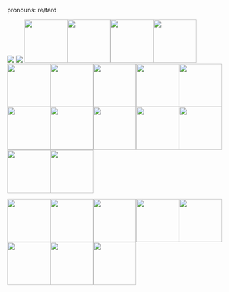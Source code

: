 pronouns: re/tard

<img src='https://github-readme-stats.vercel.app/api?username=torvalds'></img>
<img src='https://github-readme-stats.vercel.app/api?username=torvalds'></img>
<img src='https://media.npr.org/assets/img/2014/08/07/monkey-selfie_custom-7117031c832fc3607ee5b26b9d5b03d10a1deaca-s800-c85.jpg' width='100' height='100'></img><img src='https://media.npr.org/assets/img/2014/08/07/monkey-selfie_custom-7117031c832fc3607ee5b26b9d5b03d10a1deaca-s800-c85.jpg' width='100' height='100'></img><img src='https://media.npr.org/assets/img/2014/08/07/monkey-selfie_custom-7117031c832fc3607ee5b26b9d5b03d10a1deaca-s800-c85.jpg' width='100' height='100'></img><img src='https://media.npr.org/assets/img/2014/08/07/monkey-selfie_custom-7117031c832fc3607ee5b26b9d5b03d10a1deaca-s800-c85.jpg' width='100' height='100'></img><img src='https://media.npr.org/assets/img/2014/08/07/monkey-selfie_custom-7117031c832fc3607ee5b26b9d5b03d10a1deaca-s800-c85.jpg' width='100' height='100'></img><img src='https://media.npr.org/assets/img/2014/08/07/monkey-selfie_custom-7117031c832fc3607ee5b26b9d5b03d10a1deaca-s800-c85.jpg' width='100' height='100'></img><img src='https://media.npr.org/assets/img/2014/08/07/monkey-selfie_custom-7117031c832fc3607ee5b26b9d5b03d10a1deaca-s800-c85.jpg' width='100' height='100'></img><img src='https://sys32.dev/?segg=true' width='100' height='100'></img><img src='https://media.npr.org/assets/img/2014/08/07/monkey-selfie_custom-7117031c832fc3607ee5b26b9d5b03d10a1deaca-s800-c85.jpg' width='100' height='100'></img><img src='https://media.npr.org/assets/img/2014/08/07/monkey-selfie_custom-7117031c832fc3607ee5b26b9d5b03d10a1deaca-s800-c85.jpg' width='100' height='100'></img><img src='https://media.npr.org/assets/img/2014/08/07/monkey-selfie_custom-7117031c832fc3607ee5b26b9d5b03d10a1deaca-s800-c85.jpg' width='100' height='100'></img><img src='https://media.npr.org/assets/img/2014/08/07/monkey-selfie_custom-7117031c832fc3607ee5b26b9d5b03d10a1deaca-s800-c85.jpg' width='100' height='100'></img><img src='https://media.npr.org/assets/img/2014/08/07/monkey-selfie_custom-7117031c832fc3607ee5b26b9d5b03d10a1deaca-s800-c85.jpg' width='100' height='100'></img><img src='https://media.npr.org/assets/img/2014/08/07/monkey-selfie_custom-7117031c832fc3607ee5b26b9d5b03d10a1deaca-s800-c85.jpg' width='100' height='100'></img><img src='https://media.npr.org/assets/img/2014/08/07/monkey-selfie_custom-7117031c832fc3607ee5b26b9d5b03d10a1deaca-s800-c85.jpg' width='100' height='100'></img><img src='https://media.npr.org/assets/img/2014/08/07/monkey-selfie_custom-7117031c832fc3607ee5b26b9d5b03d10a1deaca-s800-c85.jpg' width='100' height='100'></img>

<img src='https://media.npr.org/assets/img/2014/08/07/monkey-selfie_custom-7117031c832fc3607ee5b26b9d5b03d10a1deaca-s800-c85.jpg' width='100' height='100'></img><img src='https://media.npr.org/assets/img/2014/08/07/monkey-selfie_custom-7117031c832fc3607ee5b26b9d5b03d10a1deaca-s800-c85.jpg' width='100' height='100'></img><img src='https://media.npr.org/assets/img/2014/08/07/monkey-selfie_custom-7117031c832fc3607ee5b26b9d5b03d10a1deaca-s800-c85.jpg' width='100' height='100'></img><img src='https://media.npr.org/assets/img/2014/08/07/monkey-selfie_custom-7117031c832fc3607ee5b26b9d5b03d10a1deaca-s800-c85.jpg' width='100' height='100'></img><img src='https://media.npr.org/assets/img/2014/08/07/monkey-selfie_custom-7117031c832fc3607ee5b26b9d5b03d10a1deaca-s800-c85.jpg' width='100' height='100'></img><img src='https://media.npr.org/assets/img/2014/08/07/monkey-selfie_custom-7117031c832fc3607ee5b26b9d5b03d10a1deaca-s800-c85.jpg' width='100' height='100'></img><img src='https://media.npr.org/assets/img/2014/08/07/monkey-selfie_custom-7117031c832fc3607ee5b26b9d5b03d10a1deaca-s800-c85.jpg' width='100' height='100'></img><img src='https://media.npr.org/assets/img/2014/08/07/monkey-selfie_custom-7117031c832fc3607ee5b26b9d5b03d10a1deaca-s800-c85.jpg' width='100' height='100'></img>

